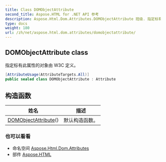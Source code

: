 ```yaml
---
title: Class DOMObjectAttribute
second_title: Aspose.HTML for .NET API 参考
description: Aspose.Html.Dom.Attributes.DOMObjectAttribute 班级. 指定标有此属性的对象由 W3C 定义
type: docs
weight: 180
url: /zh/net/aspose.html.dom.attributes/domobjectattribute/
---
```

## DOMObjectAttribute class

指定标有此属性的对象由 W3C 定义。

```csharp
[AttributeUsage(AttributeTargets.All)]
public sealed class DOMObjectAttribute : Attribute
```

## 构造函数

| 姓名 | 描述 |
| --- | --- |
| [DOMObjectAttribute](domobjectattribute/)() | 默认构造函数。 |

### 也可以看看

* 命名空间 [Aspose.Html.Dom.Attributes](../../aspose.html.dom.attributes/)
* 部件 [Aspose.HTML](../../)


